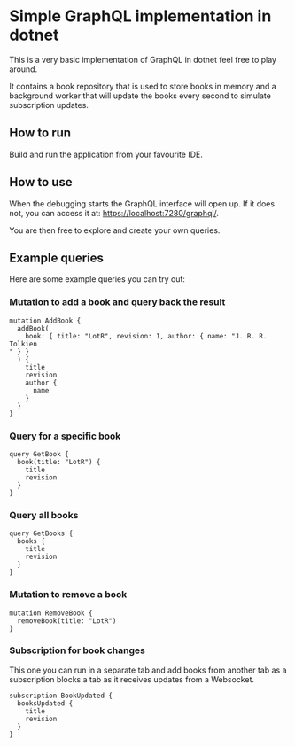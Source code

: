 # Simple GraphQL implementation in dotnet

This is a very basic implementation of GraphQL in dotnet feel free to play around.

It contains a book repository that is used to store books in memory and a background worker that will update the books every second to simulate subscription updates.

## How to run

Build and run the application from your favourite IDE.

## How to use

When the debugging starts the GraphQL interface will open up.
If it does not, you can access it at: <https://localhost:7280/graphql/>.

You are then free to explore and create your own queries.

## Example queries

Here are some example queries you can try out:

### Mutation to add a book and query back the result

```
mutation AddBook {
  addBook(
    book: { title: "LotR", revision: 1, author: { name: "J. R. R. Tolkien
" } }
  ) {
    title
    revision
    author {
      name
    }
  }
}
```

### Query for a specific book

```
query GetBook {
  book(title: "LotR") {
    title
    revision
  }
}
```

### Query all books

```
query GetBooks {
  books {
    title
    revision
  }
}
```

### Mutation to remove a book

```
mutation RemoveBook {
  removeBook(title: "LotR")
}
```

### Subscription for book changes

This one you can run in a separate tab and add books from another tab as a subscription blocks a tab as it receives updates from a Websocket.

```
subscription BookUpdated {
  booksUpdated {
    title
    revision
  }
}
```